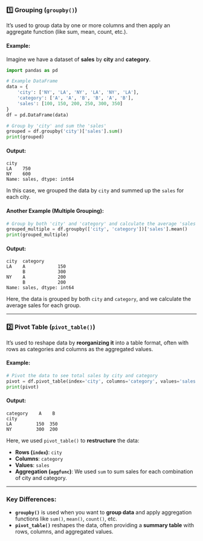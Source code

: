 
### **1️⃣ Grouping (`groupby()`)**  
It’s used to group data by one or more columns and then apply an aggregate function (like sum, mean, count, etc.).

#### **Example:**  
Imagine we have a dataset of **sales** by **city** and **category**.

```python
import pandas as pd

# Example DataFrame
data = {
    'city': ['NY', 'LA', 'NY', 'LA', 'NY', 'LA'],
    'category': ['A', 'A', 'B', 'B', 'A', 'B'],
    'sales': [100, 150, 200, 250, 300, 350]
}
df = pd.DataFrame(data)

# Group by 'city' and sum the 'sales'
grouped = df.groupby('city')['sales'].sum()
print(grouped)
```

#### **Output:**
```
city
LA    750
NY    600
Name: sales, dtype: int64
```

In this case, we grouped the data by `city` and summed up the `sales` for each city.

#### **Another Example (Multiple Grouping):**

```python
# Group by both 'city' and 'category' and calculate the average 'sales'
grouped_multiple = df.groupby(['city', 'category'])['sales'].mean()
print(grouped_multiple)
```

#### **Output:**
```
city  category
LA    A            150
      B            300
NY    A            200
      B            200
Name: sales, dtype: int64
```

Here, the data is grouped by both `city` and `category`, and we calculate the average sales for each group.

---

### **2️⃣ Pivot Table (`pivot_table()`)**  
It’s used to reshape data by **reorganizing it** into a table format, often with rows as categories and columns as the aggregated values.

#### **Example:**

```python
# Pivot the data to see total sales by city and category
pivot = df.pivot_table(index='city', columns='category', values='sales', aggfunc='sum')
print(pivot)
```

#### **Output:**
```
category    A    B
city              
LA         150  350
NY         300  200
```

Here, we used `pivot_table()` to **restructure** the data:
- **Rows (`index`)**: `city`
- **Columns**: `category`
- **Values**: `sales`
- **Aggregation (`aggfunc`)**: We used `sum` to sum sales for each combination of city and category.

---

### **Key Differences:**
- **`groupby()`** is used when you want to **group data** and apply aggregation functions like `sum()`, `mean()`, `count()`, etc.
- **`pivot_table()`** reshapes the data, often providing a **summary table** with rows, columns, and aggregated values.
